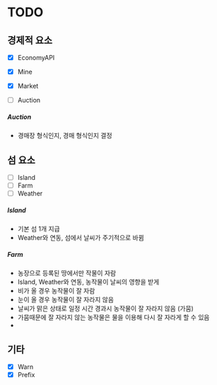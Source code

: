 # TODO

## 경제적 요소

* [x] EconomyAPI
* [x] Mine
* [x] Market
* [ ] Auction


##### Auction
* 경매장 형식인지, 경매 형식인지 결정

## 섬 요소

* [ ] Island
* [ ] Farm
* [ ] Weather

##### Island
- 기본 섬 1개 지급
- Weather와 연동, 섬에서 날씨가 주기적으로 바뀜

##### Farm
- 농장으로 등록된 땅에서만 작물이 자람
- Island, Weather와 연동, 농작물이 날씨의 영향을 받게
- 비가 올 경우 농작물이 잘 자람
- 눈이 올 경우 농작물이 잘 자라지 않음
- 날씨가 맑은 상태로 일정 시간 경과시 농작물이 잘 자라지 않음 (가뭄)
- 가뭄때문에 잘 자라지 않는 농작물은 물을 이용해 다시 잘 자라게 할 수 있음
- 

## 기타
* [x] Warn
* [x] Prefix
